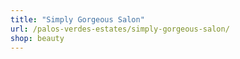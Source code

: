 ```yaml
---
title: "Simply Gorgeous Salon"
url: /palos-verdes-estates/simply-gorgeous-salon/
shop: beauty
---
```

